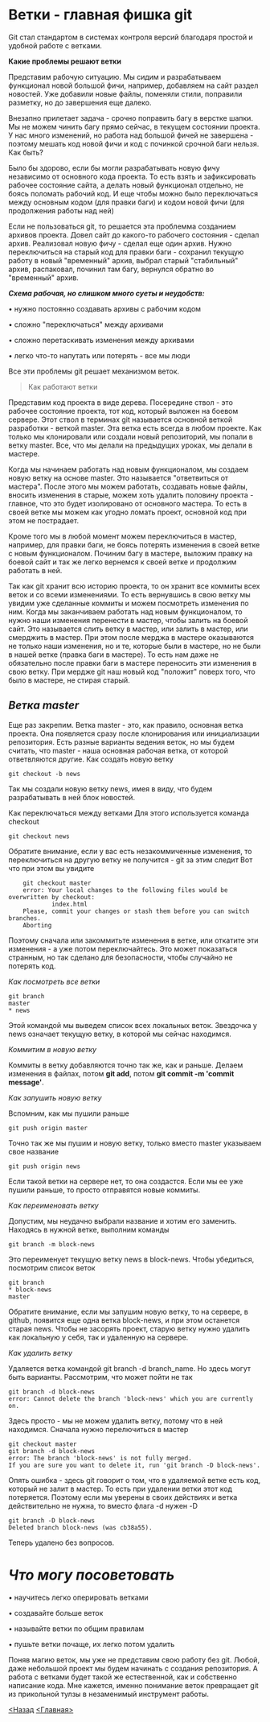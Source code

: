 # Ветки - главная фишка git

Git стал стандартом в системах контроля версий благодаря простой и удобной работе с ветками.

**Какие проблемы решают ветки**

Представим рабочую ситуацию. Мы сидим и разрабатываем функционал новой большой фичи, например, добавляем на сайт раздел новостей. Уже добавили новые файлы, поменяли стили, поправили разметку, но до завершения еще далеко.

Внезапно прилетает задача - срочно поправить багу в верстке шапки. Мы не можем чинить багу прямо сейчас, в текущем состоянии проекта. У нас много изменений, но работа над большой фичей не завершена - поэтому мешать код новой фичи и код с починкой срочной баги нельзя. Как быть?

Было бы здорово, если бы могли разрабатывать новую фичу независимо от основного кода проекта. То есть взять и зафиксировать рабочее состояние сайта, а делать новый функционал отдельно, не боясь поломать рабочий код. И еще чтобы можно было переключаться между основным кодом (для правки баги) и кодом новой фичи (для продолжения работы над ней)

Если не пользоваться  git, то решается эта проблемма созданием архивов проекта. Довел сайт до какого-то рабочего состояния - сделал архив. Реализовал новую фичу - сделал еще один архив. Нужно переключиться на старый код для правки баги - сохранил текущую работу в новый "временный" архив, выбрал старый "стабильный" архив, распаковал, починил там багу, вернулся обратно во "временный" архив.

_**Схема рабочая, но слишком много суеты и неудобств:**_

•	нужно постоянно создавать архивы с рабочим кодом

•	сложно "переключаться" между архивами

•	сложно перетаскивать изменения между архивами

•	легко что-то напутать или потерять - все мы люди

Все эти проблемы git решает механизмом веток.

>Как работают ветки

Представим код проекта в виде дерева. Посередине ствол - это рабочее состояние проекта, тот код, который выложен на боевом сервере. Этот ствол в терминах git называется основной веткой разработки - веткой master. Эта ветка есть всегда в любом проекте. Как только мы клонировали или создали новый репозиторий, мы попали в ветку master. Все, что мы делали на предыдущих уроках, мы делали в мастере.

Когда мы начинаем работать над новым функционалом, мы создаем новую ветку на основе master. Это называется "ответвиться от мастера". После этого мы можем работать, создавать новые файлы, вносить изменения в старые, можем хоть удалить половину проекта - главное, что это будет изолировано от основного мастера. То есть в своей ветке мы можем как угодно ломать проект, основной код при этом не пострадает.

Кроме того мы в любой момент можем переключиться в мастер, например, для правки баги, не боясь потерять изменения в своей ветке с новым функционалом. Починим багу в мастере, выложим правку на боевой сайт и так же легко вернемся к своей ветке и продолжим работать в ней.

Так как git хранит всю историю проекта, то он хранит все коммиты всех веток и со всеми изменениями. То есть вернувшись в свою ветку мы увидим уже сделанные коммиты и можем посмотреть изменения по ним.
Когда мы заканчиваем работать над новым функционалом, то нужно наши изменения перенести в мастер, чтобы залить на боевой сайт. Это называется слить ветку в мастер, или залить в мастер, или смерджить в мастер. При этом после мерджа в мастере оказываются не только наши изменения, но и те, которые были в мастере, но не были в нашей ветке (правка баги в мастере). То есть нам даже не обязательно после правки баги в мастере переносить эти изменения в свою ветку. При мердже git наш новый код "положит" поверх того, что было в мастере, не стирая старый.

## _Ветка master_

Еще раз закрепим. Ветка master - это, как правило, основная ветка проекта. Она появляется сразу после клонирования или инициализации репозитория. Есть разные варианты ведения веток, но мы будем считать, что master - наша основная рабочая ветка, от которой ответвляются другие.
Как создать новую ветку

```
git checkout -b news
```

Так мы создали новую ветку news, имея в виду, что будем разрабатывать в ней блок новостей.

Как переключаться между ветками
Для этого используется команда checkout

```
git checkout news 
```

Обратите внимание, если у вас есть незакоммиченные изменения, то переключиться на другую ветку не получится - git за этим следит
Вот что при этом вы увидите 

```
    git checkout master 
    error: Your local changes to the following files would be overwritten by checkout:
            index.html
    Please, commit your changes or stash them before you can switch branches.
    Aborting
```

Поэтому сначала или закоммитьте изменения в ветке, или откатите эти изменения - а уже потом переключайтесь. Это может показаться странным, но так сделано для безопасности, чтобы случайно не потерять код.

_Как посмотреть все ветки_

```
git branch
master
* news
```

Этой командой мы выведем список всех локальных веток. Звездочка у news означает текущую ветку, в которой мы сейчас находимся.

_Коммитим в новую ветку_

Коммиты в ветку добавляются точно так же, как и раньше. Делаем изменения в файлах, потом **git add**, потом **git commit -m 'commit message'**.

_Как запушить новую ветку_

Вспомним, как мы пушили раньше

```
git push origin master
```

Точно так же мы пушим и новую ветку, только вместо master указываем свое название

```
git push origin news
```

Если такой ветки на сервере нет, то она создастся. Если мы ее уже пушили раньше, то просто отправятся новые коммиты.

_Как переименовать ветку_

Допустим, мы неудачно выбрали название и хотим его заменить. Находясь в нужной ветке, выполним команды

```
git branch -m block-news
```

Это переименует текущую ветку news в block-news. Чтобы убедиться, посмотрим список веток

```
git branch 
* block-news
master
```

Обратите внимание, если мы запушим новую ветку, то на сервере, в github, появится еще одна ветка block-news, и при этом останется старая news. Чтобы не засорять проект, старую ветку нужно удалить как локальную у себя, так и удаленную на сервере.

_Как удалить ветку_

Удаляется ветка командой git branch -d branch_name. Но здесь могут быть варианты. Рассмотрим, что может пойти не так

```
git branch -d block-news  
error: Cannot delete the branch 'block-news' which you are currently on.
```

Здесь просто - мы не можем удалить ветку, потому что в ней находимся. Сначала нужно перелючиться в мастер

```
git checkout master 
git branch -d block-news 
error: The branch 'block-news' is not fully merged.
If you are sure you want to delete it, run 'git branch -D block-news'.
```

Опять ошибка - здесь git говорит о том, что в удаляемой ветке есть код, который не залит в мастер. То есть при удалении ветки этот код потеряется. Поэтому если мы уверены в своих действиях и ветка действительно не нужна, то вместо флага -d нужен -D 

```
git branch -D block-news 
Deleted branch block-news (was cb38a55).
```

Теперь удалено без вопросов.

# _**Что могу посоветовать**_

•	научитесь легко оперировать ветками

•	создавайте больше веток

•	называйте ветки по общим правилам

•	пушьте ветки почаще, их легко потом удалить

Поняв магию веток, мы уже не представим свою работу без git. Любой, даже небольшой проект мы будем начинать с создания репозитория. А работа с ветками будет такой же естественной, как и собственно написание кода. Мне кажется, именно понимание веток превращает git из прикольной тулзы в незаменимый инструмент работы.




[<Назад](./../Pages/deff.md)  [<Главная>](./../readme.md)

